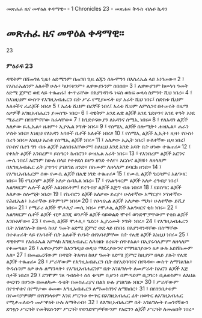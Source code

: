 ﻿
 መጽሐፈ ዜና መዋዕል ቀዳማዊ። - 1 Chronicles 23 - መጽሐፍ ቅዱስ ብሉይ ኪዳን
#  መጽሐፈ ዜና መዋዕል ቀዳማዊ።
23
### ምዕራፍ 23
ዳዊትም በሸመገለ ጊዜ፥ ዕድሜንም በጠገበ ጊዜ ልጁን ሰሎሞንን በእስራኤል ላይ አነገሠው።
2 ፤ የእስራኤልንም አለቆች ሁሉ፥ ካህናቱንም፥ ሌዋውያኑንም ሰበሰበ።
3 ፤ ሌዋውያንም ከሠላሳ ዓመት ዕድሜ ጀምሮ ወደ ላይ ተቈጠሩ፤ ቍጥራቸው በእያንዳንዱ ነፍስ ወከፍ ሠላሳ ስምንት ሺህ ነበረ።
4 ፤ ከእነዚህም ውስጥ የእግዚአብሔርን ቤት ሥራ የሚያሠሩት ሀያ አራት ሺህ ነበሩ፤ ስድስቱ ሺህም አለቆችና ፈራጆች ነበሩ።
5 ፤ አራቱ ሺህም በረኞች ነበሩ፤ አራቱ ሺህም ለምስጋና በተሠሩት በዜማ ዕቃዎች እግዚአብሔርን ያመሰግኑ ነበር።
6 ፤ ዳዊትም እንደ ሌዊ ልጆች እንደ ጌድሶንና እንደ ቀዓት እነደ ሜራሪም በየሰሞናቸው ከፈላቸው።
7 ፤ ከጌድሶናውያን ለአዳንና ሰሜኢ ነበሩ።
8 ፤ የለአዳን ልጆች አለቃው ይሒኤል፥ ዜቶም፥ ኢዮኤል ሦስት ነበሩ።
9 ፤ የሰሜኢ ልጆች ሰሎሚት፥ ሐዝኤል፥ ሐራን ሦስት ነበሩ። እነዚህ የለአዳን አባቶች ቤቶች አለቆች ነበሩ።
10 ፤ የሰሜኢ ልጆች ኢኢት፥ ዚዛ፥ የዑስ፥ በሪዓ ነበሩ። እነዚህ አራቱ የሰሜኢ ልጆች ነበሩ።
11 ፤ አለቃው ኢኢት ነበረ፤ ሁለተኛው ዚዛ ነበረ፤ የዑስና በሪዓ ግን ብዙ ልጆች አልነበሩአቸውም፤ ስለዚህ እንደ አንድ አባት ቤት ሆነው ተቈጠሩ።
12 ፤ የቀአት ልጆች እንበረም፥ ይስዓር፥ ኬብሮን፥ ዑዝኤል አራት ነበሩ።
13 ፤ የእንበረም ልጆች አሮንና ሙሴ ነበሩ፤ አሮንም ከሁሉ በላይ የተቀደሰ ይሆን ዘንድ ተለየ፥ እርሱና ልጆቹ፥ ለዘላለም በእግዚአብሔር ፊት ያጥንና ያገለግል ዘንድ፥ በስሙም ለዘላለም ይባርክ ዘንድ።
14 ፤ የእግዚአብሔርም ሰው የሙሴ ልጆች በሌዊ ነገድ ተቈጠሩ።
15 ፤ የሙሴ ልጆች ጌርሳምና አልዓዛር ነበሩ።
16  የጌርሳም ልጆች አለቃ ሱባኤል ነበረ።
17 ፤ የአልዓዛርም ልጆች አለቃ ረዓብያ ነበረ፤ አልዓዛርም ሌሎች ልጆች አልነበሩትም፤ የረዓብያ ልጆች እጅግ ብዙ ነበሩ።
18 ፤ የይስዓር ልጆች አለቃው ሰሎሚት ነበረ።
19 ፤ የኬብሮን ልጆች አለቃው ይሪያ፥ ሁለተኛው አማርያ፥ ሦስተኛው የሕዚኤል፥ አራተኛው ይቅምዓም ነበሩ።
20 ፤ የዑዝኤል ልጆች አለቃው ሚካ፥ ሁለተኛው ይሺያ ነበሩ።
21 ፤ የሜራሪ ልጆች ሞሖሊና ሙሲ ነበሩ። የሞሖሊ ልጆች አልዓዛርና ቂስ ነበሩ።
22 ፤ አልዓዛርም ሴቶች ልጆች ብቻ እንጂ ወንዶች ልጆች ሳይወልድ ሞተ፤ ወንድሞቻቸውም የቂስ ልጆች አገቡአቸው።
23 ፤ የሙሲ ልጆች ሞሖሊ፥ ዔደር፥ ኢያሪሙት ሦስት ነበሩ።
24 ፤ የእግዚአብሔርን ቤት አገልግሎት በሠሩ ከሀያ ዓመት ዕድሜ ጀምሮ ወደ ላይ በነበሩ በእያንዳንዳቸው በስማቸው በተቆጠሩት ላይ የአባቶች ቤት አለቆች የሆኑት በየአባቶቻቸው ቤት የሌዊ ልጆች እነዚህ ነበሩ።
25 ፤ ዳዊትም። የእስራኤል አምላክ እግዚአብሔር ለሕዝቡ ዕረፍት ሰጥቶአል፥ በኢየሩሳሌምም ለዘላለም የቀመጣል።
26 ፤ ሌዋውያንም ከእንግዲህ ወዲህ ማደሪያውንና የማገልገያውን ዕቃ ሁሉ አይሸከሙም አለ።
27 ፤ በመጨረሻውም በዳዊት ትእዛዝ ከሀያ ዓመት ዕድሜ ጀምሮ ከዚያም በላይ ያሉት የሌዊ ልጆች ተቈጠሩ።
28 ፤ ሥራቸውም የእግዚአብሔርን ቤት በየአደባባዩና በየጓዳው ውስጥ ለማገልገል፥ ቅዱሱንም ዕቃ ሁሉ ለማንጻት፥ የእግዚአብሔርንም ቤት አገልግሎት ለመሥራት ከአሮን ልጆች እጅ በታች ነበረ።
29 ፤ ደግሞም ገጸ ኅብስት፥ ስስ ቂጣም ቢሆን፥ በምጣድም ቢጋገር፥ ቢለወስም፥ ለእህል ቍርባን በሆነው በመልካሙ ዱቄት በመስፈሪያና በልክ ሁሉ ያገለግሉ ነበር።
30 ፤ ሥራቸውም በየጥዋቱና በየማታው ቆመው እግዚአብሔርን ለማመስገንና ለማክበር፥
31 ፤ በየሰንበታቱም በየመባቻዎቹም በየበዓላቱም እንደ ሥርዓቱ ቍጥር በእግዚአብሔር ፊት ዘወትር ለእግዚአብሔር የሚቃጠለውን መሥዋዕት ሁሉ ለማቅረብ፥
32 ፤ ለእግዚአብሔርም ቤት አገልግሎት የመገናኛውን ድንኳን ሥርዓት የመቅደሱንም ሥርዓት የወንድሞቻቸውንም የአሮንን ልጆች ሥርዓት ለመጠበቅ ነበረ። 
